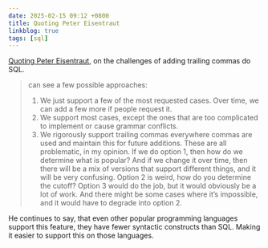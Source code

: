 ```yaml
---
date: 2025-02-15 09:12 +0800
title: Quoting Peter Eisentraut
linkblog: true
tags: [sql]
---
```


[Quoting Peter Eisentraut](https://peter.eisentraut.org/blog/2025/02/11/how-about-trailing-commas-in-sql), on the challenges of adding trailing commas do SQL. 


> can see a few possible approaches:
> 1. We just support a few of the most requested cases. Over time, we can add a few more if people request it.
> 2. We support most cases, except the ones that are too complicated to implement or cause grammar conflicts.
> 3. We rigorously support trailing commas everywhere commas are used and maintain this for future additions.
> These are all problematic, in my opinion. If we do option 1, then how do we determine what is popular? And if we change it over time, then there will be a mix of versions that support different things, and it will be very confusing. Option 2 is weird, how do you determine the cutoff? Option 3 would do the job, but it would obviously be a lot of work. And there might be some cases where it’s impossible, and it would have to degrade into option 2.

He continues to say, that even other popular programming languages support this feature, they have fewer syntactic constructs than SQL. Making it easier to support this on those languages. 
